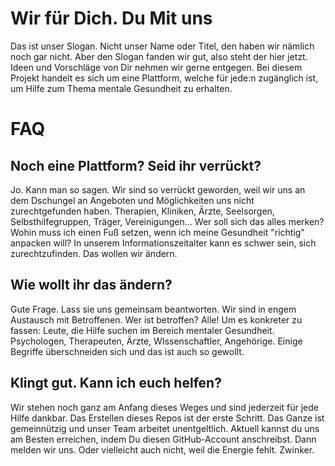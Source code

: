 # Wir für Dich. Du Mit uns
Das ist unser Slogan. Nicht unser Name oder Titel, den haben wir nämlich noch gar nicht. Aber den Slogan fanden wir gut, also steht der hier jetzt. Ideen und Vorschläge von Dir nehmen wir gerne entgegen.
Bei diesem Projekt handelt es sich um eine Plattform, welche für jede:n zugänglich ist, um Hilfe zum Thema mentale Gesundheit zu erhalten.


# FAQ
## Noch eine Plattform? Seid ihr verrückt?
Jo. Kann man so sagen. Wir sind so verrückt geworden, weil wir uns an dem Dschungel an Angeboten und Möglichkeiten uns nicht zurechtgefunden haben. Therapien, Kliniken, Ärzte, Seelsorgen, Selbsthilfegruppen, Träger, Vereinigungen...
Wer soll sich das alles merken? Wohin muss ich einen Fuß setzen, wenn ich meine Gesundheit "richtig" anpacken will? In unserem Informationszeitalter kann es schwer sein, sich zurechtzufinden. Das wollen wir ändern.

## Wie wollt ihr das ändern?
Gute Frage. Lass sie uns gemeinsam beantworten. Wir sind in engem Austausch mit Betroffenen. Wer ist betroffen? Alle!
Um es konkreter zu fassen: Leute, die Hilfe suchen im Bereich mentaler Gesundheit. Psychologen, Therapeuten, Ärzte, WIssenschaftler, Angehörige. Einige Begriffe überschneiden sich und das ist auch so gewollt.

## Klingt gut. Kann ich euch helfen?
Wir stehen noch ganz am Anfang dieses Weges und sind jederzeit für jede Hilfe dankbar. Das Erstellen dieses Repos ist der erste Schritt. Das Ganze ist gemeinnützig und unser Team arbeitet unentgeltlich. Aktuell kannst du uns am Besten erreichen, indem Du diesen GitHub-Account anschreibst. Dann melden wir uns. Oder vielleicht auch nicht, weil die Energie fehlt. Zwinker.
